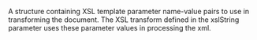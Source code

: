 A structure containing XSL template parameter name-value
            pairs to use in transforming the document. The XSL transform
            defined in the xslString parameter uses these parameter values
            in processing the xml.